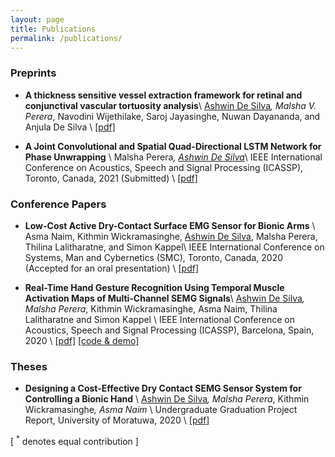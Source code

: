 ```yaml
---
layout: page
title: Publications
permalink: /publications/
---
```


### Preprints 

* **A thickness sensitive vessel extraction framework for retinal and conjunctival vascular tortuosity analysis**\\
<u>Ashwin De Silva</u><sup>*</sup>, Malsha V. Perera<sup>*</sup>, Navodini Wijethilake, Saroj Jayasinghe, Nuwan Dayananda, and Anjula De Silva \\
[[pdf]]({{site.url}}/docs/papers/2020_4.pdf)

* **A Joint Convolutional and Spatial Quad-Directional LSTM Network for Phase Unwrapping** \\
 Malsha Perera<sup>*</sup>, <u>Ashwin De Silva</u><sup>*</sup>\\
IEEE International Conference on Acoustics, Speech and Signal Processing (ICASSP), Toronto, Canada, 2021 (Submitted) \\
[[pdf]]({{site.url}}/docs/papers/2020_3.pdf)

### Conference Papers

* **Low-Cost Active Dry-Contact Surface EMG Sensor for Bionic Arms** \\
Asma Naim, Kithmin Wickramasinghe, <u>Ashwin De Silva</u>, Malsha Perera, Thilina Lalitharatne, and Simon Kappel\\
IEEE International Conference on Systems, Man and Cybernetics (SMC), Toronto, Canada, 2020 (Accepted for an oral presentation) \\
[[pdf]]({{site.url}}/docs/papers/2020_2.pdf)

* **Real-Time Hand Gesture Recognition Using Temporal Muscle Activation Maps of Multi-Channel SEMG Signals**\\
<u>Ashwin De Silva</u><sup>*</sup>, Malsha Perera<sup>*</sup>, Kithmin Wickramasinghe, Asma Naim, Thilina Lalitharatne and Simon Kappel \\
IEEE International Conference on Acoustics, Speech and Signal Processing (ICASSP), Barcelona, Spain, 2020 \\
[[pdf]]({{site.url}}/docs/papers/2020_1.pdf) [[code & demo]](https://github.com/Laknath1996/Real-Time-Hand-Gesture-Recognition-with-TMA-Maps)

### Theses

* **Designing a Cost-Effective Dry Contact SEMG Sensor System for Controlling a Bionic Hand** \\
<u>Ashwin De Silva</u><sup>*</sup>, Malsha Perera<sup>*</sup>, Kithmin Wickramasinghe<sup>*</sup>, Asma Naim<sup>*</sup> \\
Undergraduate Graduation Project Report, University of Moratuwa, 2020 \\
[[pdf]](https://drive.google.com/file/d/1vsiN3oIjDBOPYcGHZHiY1dkdisIAycm_/view?usp=sharing)


[ <sup>*</sup> denotes equal contribution ]